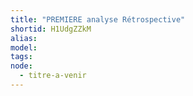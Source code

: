 ```yaml
---
title: "PREMIERE analyse Rétrospective"
shortid: H1UdgZZkM
alias:
model:
tags:
node: 
  - titre-a-venir
---
```

